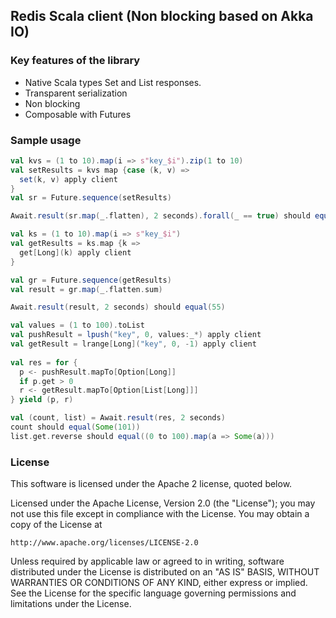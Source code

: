 ## Redis Scala client (Non blocking based on Akka IO)

### Key features of the library

- Native Scala types Set and List responses.
- Transparent serialization
- Non blocking
- Composable with Futures

### Sample usage

```scala
val kvs = (1 to 10).map(i => s"key_$i").zip(1 to 10)
val setResults = kvs map {case (k, v) =>
  set(k, v) apply client
}
val sr = Future.sequence(setResults)

Await.result(sr.map(_.flatten), 2 seconds).forall(_ == true) should equal(true)

val ks = (1 to 10).map(i => s"key_$i")
val getResults = ks.map {k =>
  get[Long](k) apply client
}

val gr = Future.sequence(getResults)
val result = gr.map(_.flatten.sum)

Await.result(result, 2 seconds) should equal(55)
```

```scala
val values = (1 to 100).toList
val pushResult = lpush("key", 0, values:_*) apply client
val getResult = lrange[Long]("key", 0, -1) apply client
      
val res = for {
  p <- pushResult.mapTo[Option[Long]]
  if p.get > 0
  r <- getResult.mapTo[Option[List[Long]]]
} yield (p, r)

val (count, list) = Await.result(res, 2 seconds)
count should equal(Some(101))
list.get.reverse should equal((0 to 100).map(a => Some(a)))
```

### License

This software is licensed under the Apache 2 license, quoted below.

Licensed under the Apache License, Version 2.0 (the "License"); you may not
use this file except in compliance with the License. You may obtain a copy of
the License at

    http://www.apache.org/licenses/LICENSE-2.0

Unless required by applicable law or agreed to in writing, software
distributed under the License is distributed on an "AS IS" BASIS, WITHOUT
WARRANTIES OR CONDITIONS OF ANY KIND, either express or implied. See the
License for the specific language governing permissions and limitations under
the License.
